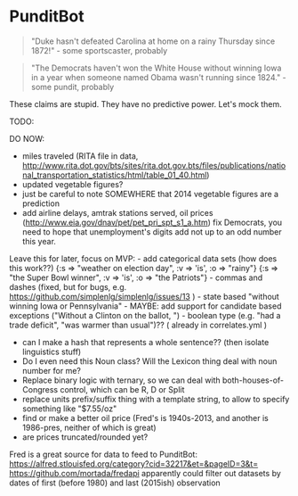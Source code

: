 PunditBot
=========

> "Duke hasn't defeated Carolina at home on a rainy Thursday since 1872!" - some sportscaster, probably

> "The Democrats haven't won the White House without winning Iowa in a year when someone named Obama wasn't running since 1824." - some pundit, probably

These claims are stupid. They have no predictive power. Let's mock them.



TODO:

  DO NOW: 
  - miles traveled (RITA file in data, http://www.rita.dot.gov/bts/sites/rita.dot.gov.bts/files/publications/national_transportation_statistics/html/table_01_40.html)
  - updated vegetable figures?
  - just be careful to note SOMEWHERE that 2014 vegetable figures are a prediction
  - add airline delays, amtrak stations served, oil prices (http://www.eia.gov/dnav/pet/pet_pri_spt_s1_a.htm)
fix Democrats, you need to hope that unemployment's digits add not up to an odd number this year.



Leave this for later, focus on MVP:
    - add categorical data sets (how does this work??) {:s => "weather on election day", :v => 'is', :o => "rainy"} {:s => "the Super Bowl winner", :v => 'is', :o => "the Patriots"}
    - commas and dashes (fixed, but for bugs, e.g. https://github.com/simplenlg/simplenlg/issues/13 )
    - state based "without winning Iowa or Pennsylvania"
    - MAYBE: add support for candidate based exceptions ("Without a Clinton on the ballot, ")
    - boolean type (e.g. "had a trade deficit", "was warmer than usual")?? ( already in correlates.yml )
  - can I make a hash that represents a whole sentence?? (then isolate linguistics stuff)
  - Do I even need this Noun class? Will the Lexicon thing deal with noun number for me?
  - Replace binary logic with ternary, so we can deal with both-houses-of-Congress control, which can be R, D or Split
  - replace units prefix/suffix thing with a template string, to allow to specify something like "$7.55/oz"
  - find or make a better oil price (Fred's is 1940s-2013, and another is 1986-pres, neither of which is great)
  - are prices truncated/rounded yet?

Fred is a great source for data to feed to PunditBot:
https://alfred.stlouisfed.org/category?cid=32217&et=&pageID=3&t=
https://github.com/mortada/fredapi apparently could filter out datasets by dates of first (before 1980) and last (2015ish) observation
